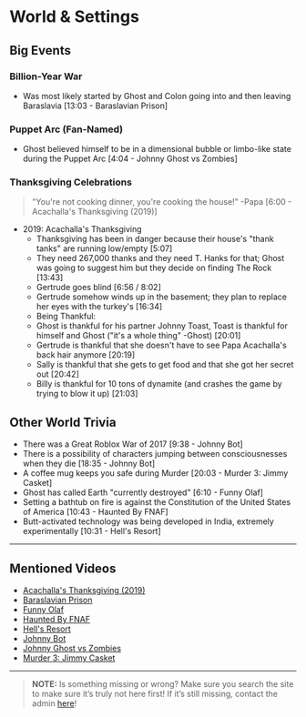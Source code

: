 # World & Settings


## Big Events

### Billion-Year War
- Was most likely started by Ghost and Colon going into and then leaving Baraslavia [13:03 - Baraslavian Prison]

### Puppet Arc \(Fan-Named)
- Ghost believed himself to be in a dimensional bubble or limbo-like state during the Puppet Arc [4:04 - Johnny Ghost vs Zombies]

### Thanksgiving Celebrations
> "You're not cooking dinner, you're cooking the house!" -Papa [6:00 - Acachalla's Thanksgiving (2019)]
- 2019: Acachalla's Thanksgiving
  - Thanksgiving has been in danger because their house's "thank tanks" are running low/empty \[5:07]
   - They need 267,000 thanks and they need T. Hanks for that; Ghost was going to suggest him but they decide on finding The Rock \[13:43]
  - Gertrude goes blind \[6:56 / 8:02]
   - Gertrude somehow winds up in the basement; they plan to replace her eyes with the turkey's [16:34]
  - Being Thankful:
   - Ghost is thankful for his partner Johnny Toast, Toast is thankful for himself and Ghost \("it's a whole thing" -Ghost) \[20:01]
   - Gertrude is thankful that she doesn't have to see Papa Acachalla's back hair anymore \[20:19]
   - Sally is thankful that she gets to get food and that she got her secret out [20:42]
   - Billy is thankful for 10 tons of dynamite \(and crashes the game by trying to blow it up) \[21:03]

## Other World Trivia
- There was a Great Roblox War of 2017 [9:38 - Johnny Bot]
- There is a possibility of characters jumping between consciousnesses when they die [18:35 - Johnny Bot]
- A coffee mug keeps you safe during Murder [20:03 - Murder 3: Jimmy Casket]
- Ghost has called Earth "currently destroyed" [6:10 - Funny Olaf]
- Setting a bathtub on fire is against the Constitution of the United States of America [10:43 - Haunted By FNAF]
- Butt-activated technology was being developed in India, extremely experimentally [10:31 - Hell's Resort]

----
## Mentioned Videos
- [Acachalla's Thanksgiving \(2019)]()
- [Baraslavian Prison]()
- [Funny Olaf]()
- [Haunted By FNAF]()
- [Hell's Resort]()
- [Johnny Bot]()
- [Johnny Ghost vs Zombies]()
- [Murder 3: Jimmy Casket]()

----

> **NOTE:** Is something missing or wrong? Make sure you search the site to make sure it’s truly not here first! If it’s still missing, contact the admin [here](chapter_2.html)!